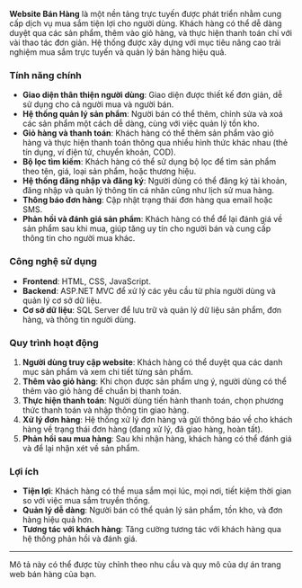 **Website Bán Hàng** là một nền tảng trực tuyến được phát triển nhằm cung cấp dịch vụ mua sắm tiện lợi cho người dùng. Khách hàng có thể dễ dàng duyệt qua các sản phẩm, thêm vào giỏ hàng, và thực hiện thanh toán chỉ với vài thao tác đơn giản. Hệ thống được xây dựng với mục tiêu nâng cao trải nghiệm mua sắm trực tuyến và quản lý bán hàng hiệu quả.

### Tính năng chính

- **Giao diện thân thiện người dùng**: Giao diện được thiết kế đơn giản, dễ sử dụng cho cả người mua và người bán.
- **Hệ thống quản lý sản phẩm**: Người bán có thể thêm, chỉnh sửa và xoá các sản phẩm một cách dễ dàng, cùng với việc quản lý tồn kho.
- **Giỏ hàng và thanh toán**: Khách hàng có thể thêm sản phẩm vào giỏ hàng và thực hiện thanh toán thông qua nhiều hình thức khác nhau (thẻ tín dụng, ví điện tử, chuyển khoản, COD).
- **Bộ lọc tìm kiếm**: Khách hàng có thể sử dụng bộ lọc để tìm sản phẩm theo tên, giá, loại sản phẩm, hoặc thương hiệu.
- **Hệ thống đăng nhập và đăng ký**: Người dùng có thể đăng ký tài khoản, đăng nhập và quản lý thông tin cá nhân cũng như lịch sử mua hàng.
- **Thông báo đơn hàng**: Cập nhật trạng thái đơn hàng qua email hoặc SMS.
- **Phản hồi và đánh giá sản phẩm**: Khách hàng có thể để lại đánh giá về sản phẩm sau khi mua, giúp tăng uy tín cho người bán và cung cấp thông tin cho người mua khác.

### Công nghệ sử dụng

- **Frontend**: HTML, CSS, JavaScript.
- **Backend**: ASP.NET MVC để xử lý các yêu cầu từ phía người dùng và quản lý cơ sở dữ liệu.
- **Cơ sở dữ liệu**: SQL Server để lưu trữ và quản lý dữ liệu sản phẩm, đơn hàng, và thông tin người dùng.

### Quy trình hoạt động

1. **Người dùng truy cập website**: Khách hàng có thể duyệt qua các danh mục sản phẩm và xem chi tiết từng sản phẩm.
2. **Thêm vào giỏ hàng**: Khi chọn được sản phẩm ưng ý, người dùng có thể thêm vào giỏ hàng để chuẩn bị thanh toán.
3. **Thực hiện thanh toán**: Người dùng tiến hành thanh toán, chọn phương thức thanh toán và nhập thông tin giao hàng.
4. **Xử lý đơn hàng**: Hệ thống xử lý đơn hàng và gửi thông báo về cho khách hàng về trạng thái đơn hàng (đang xử lý, đã giao hàng, hoàn tất).
5. **Phản hồi sau mua hàng**: Sau khi nhận hàng, khách hàng có thể đánh giá và để lại nhận xét về sản phẩm.

### Lợi ích

- **Tiện lợi**: Khách hàng có thể mua sắm mọi lúc, mọi nơi, tiết kiệm thời gian so với việc mua sắm truyền thống.
- **Quản lý dễ dàng**: Người bán có thể quản lý sản phẩm, tồn kho, và đơn hàng hiệu quả hơn.
- **Tương tác với khách hàng**: Tăng cường tương tác với khách hàng qua hệ thống phản hồi và đánh giá.

---

Mô tả này có thể được tùy chỉnh theo nhu cầu và quy mô của dự án trang web bán hàng của bạn.
